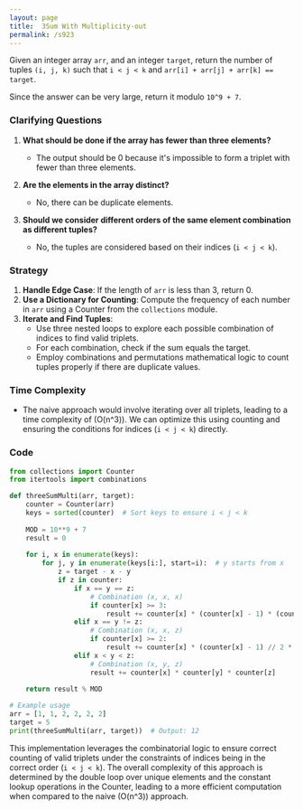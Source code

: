 ```yaml
---
layout: page
title:  3Sum With Multiplicity-out
permalink: /s923
---
```

Given an integer array `arr`, and an integer `target`, return the number of tuples `(i, j, k)` such that `i < j < k` and `arr[i] + arr[j] + arr[k] == target`.

Since the answer can be very large, return it modulo `10^9 + 7`.

### Clarifying Questions
1. **What should be done if the array has fewer than three elements?**
   - The output should be 0 because it's impossible to form a triplet with fewer than three elements.
   
2. **Are the elements in the array distinct?**
   - No, there can be duplicate elements.

3. **Should we consider different orders of the same element combination as different tuples?**
   - No, the tuples are considered based on their indices (`i < j < k`).

### Strategy
1. **Handle Edge Case**: If the length of `arr` is less than 3, return 0.
2. **Use a Dictionary for Counting**: Compute the frequency of each number in `arr` using a Counter from the `collections` module.
3. **Iterate and Find Tuples**:
   - Use three nested loops to explore each possible combination of indices to find valid triplets.
   - For each combination, check if the sum equals the target.
   - Employ combinations and permutations mathematical logic to count tuples properly if there are duplicate values.

### Time Complexity
- The naive approach would involve iterating over all triplets, leading to a time complexity of \(O(n^3)\). We can optimize this using counting and ensuring the conditions for indices (`i < j < k`) directly.

### Code
```python
from collections import Counter
from itertools import combinations

def threeSumMulti(arr, target):
    counter = Counter(arr)
    keys = sorted(counter)  # Sort keys to ensure i < j < k
    
    MOD = 10**9 + 7
    result = 0
    
    for i, x in enumerate(keys):
        for j, y in enumerate(keys[i:], start=i):  # y starts from x
            z = target - x - y
            if z in counter:
                if x == y == z:
                    # Combination (x, x, x)
                    if counter[x] >= 3:
                        result += counter[x] * (counter[x] - 1) * (counter[x] - 2) // 6
                elif x == y != z:
                    # Combination (x, x, z)
                    if counter[x] >= 2:
                        result += counter[x] * (counter[x] - 1) // 2 * counter[z]
                elif x < y < z:
                    # Combination (x, y, z)
                    result += counter[x] * counter[y] * counter[z]
                    
    return result % MOD

# Example usage
arr = [1, 1, 2, 2, 2, 2]
target = 5
print(threeSumMulti(arr, target))  # Output: 12
```

This implementation leverages the combinatorial logic to ensure correct counting of valid triplets under the constraints of indices being in the correct order (`i < j < k`). The overall complexity of this approach is determined by the double loop over unique elements and the constant lookup operations in the Counter, leading to a more efficient computation when compared to the naive \(O(n^3)\) approach.
